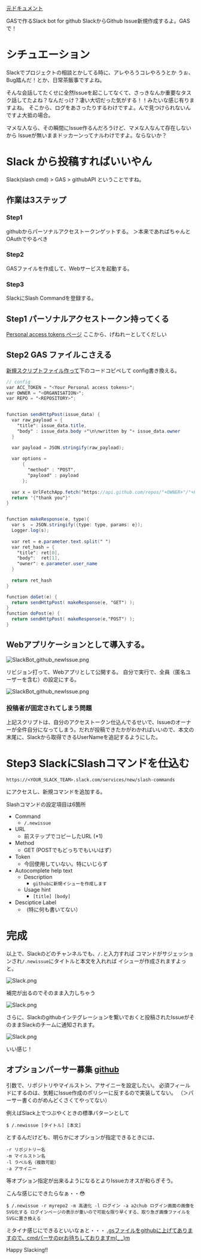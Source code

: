 [元ドキュメント](http://qiita.com/atusi/items/dd10bc926aad1c676d07 "")


GASで作るSlack bot for github
SlackからGithub Issue新規作成するよ。GASで！

# シチュエーション
Slackでプロジェクトの相談とかしてる時に、アレやろうコレやろうとか
うぉ、Bug踏んだ！とか、日常茶飯事ですよね。

そんな会話してたくせに全然Issueを起こしてなくて、さっきなんか重要なタスク話してたよね？なんだっけ？凄い大切だった気がする！！みたいな感じ有りますよね。
そこから、ログをあさったりするわけですよ。んで見つけられないんですよ大抵の場合。

マメな人なら、その瞬間にIssue作るんだろうけど、マメな人なんて存在しないから
Issueが無いままドッカーンってナルわけですよ。ならないか？

# Slack から投稿すればいいやん

Slack(slash cmd) > GAS > githubAPI ということですね。

## 作業は3ステップ

### Step1
githubからパーソナルアクセストークンゲットする。
＞本来であればちゃんとOAuthでやるべき

### Step2
GASファイルを作成して、Webサービスを起動する。

### Step3
SlackにSlash Commandを登録する。

## Step1 パーソナルアクセストークン持ってくる

[Personal access tokens ページ](https://github.com/settings/tokens "") 
ここから、げねれーとしてくだしい

## Step2 GAS ファイルこさえる
[新規スクリプトファイル作って](https://script.google.com "")下のコードコピペして
config書き換える。

```コード.gs
// config
var ACC_TOKEN = "<Your Personal access tokens>";
var OWNER = "<ORGANISATION>";
var REPO = "<REPOSITORY>";


function sendHttpPost(issue_data) {  
  var raw_payload = {
    "title": issue_data.title, 
    "body" : issue_data.body +"\n\nwritten by "+ issue_data.owner
  }

  var payload = JSON.stringify(raw_payload);
      
  var options =
      {
        "method" : "POST",
        "payload" : payload
      };
  
  var x = UrlFetchApp.fetch("https://api.github.com/repos/"+OWNER+"/"+REPO+"/issues?access_token="+ACC_TOKEN, options);
  return '{"thank you"}'
}


function makeResponse(e, type){
  var s  = JSON.stringify({type: type, params: e});
  Logger.log(s);
  
  var ret = e.parameter.text.split(" ")
  var ret_hash = {
    "title": ret[0],
    "body":  ret[1],
    "owner": e.parameter.user_name
  }
                  
  return ret_hash
}

function doGet(e) {
  return sendHttpPost( makeResponse(e, "GET") );
}
function doPost(e) {
  return sendHttpPost( makeResponse(e,"POST") );
}
```

## Webアプリケーションとして導入する。

![SlackBot_github_newIssue.png](https://qiita-image-store.s3.amazonaws.com/0/4036/6be208d7-1211-b8ef-63fc-ead459eca46f.png "SlackBot_github_newIssue.png")

リビジョン打って、Webアプリとして公開する。
自分で実行で、全員（匿名ユーザーを含む）の設定にする。

![SlackBot_github_newIssue.png](https://qiita-image-store.s3.amazonaws.com/0/4036/8e57aaa8-f4d5-8928-ded1-884fedafba14.png "SlackBot_github_newIssue.png")


### 投稿者が固定されてしまう問題
上記スクリプトは、自分のアクセストークン仕込んでるせいで、Issueのオーナーが全件自分になってしまう。だれが投稿できたかがわかればいいので、本文の末尾に、Slackから取得できるUserNameを追記するようにした。

# Step3 SlackにSlashコマンドを仕込む


```
https://<YOUR_SLACK_TEAM>.slack.com/services/new/slash-commands
```
にアクセスし、新規コマンドを追加する。

Slashコマンドの設定項目は6箇所

- Command
  - `/.newissue`
- URL
  - 前ステップでコピーしたURL (*1)
- Method
  - GET (POSTでもどっちでもいいはず）
- Token
  - 今回使用していない。特にいじらず
- Autocomplete help text
  - Description
     -  `githubに新規イシューを作成します`
  - Usage hint
     - `[title] [body]`
- Desciptice Label
  - ` `(特に何も書いてない）

# 完成
以上で、Slackのどのチャンネルでも、`/.`と入力すれば
コマンドがサジェッションされ`/.newissue`にタイトルと本文を入れれば
イシューが作成されますよっと。

![Slack.png](https://qiita-image-store.s3.amazonaws.com/0/4036/094bf215-7c7d-b824-c1fe-7e1e2ca6999c.png "Slack.png")

補完が出るのでそのまま入力しちゃう

![Slack.png](https://qiita-image-store.s3.amazonaws.com/0/4036/c4ebfae4-7642-7d47-9f53-7b1756e49b58.png "Slack.png")


さらに、Slackのgithubインテグレーションを繋いでおくと投稿されたIssueがそのままSlackのチームに通知されます。

![Slack.png](https://qiita-image-store.s3.amazonaws.com/0/4036/924a809f-ce1a-b55f-04ab-4ed1e9cd24f8.png "Slack.png")

いい感じ！

## オプションパーサー募集 [github](https://github.com/a2chub/slack2githubIssue "リポジトリ")
引数で、リポジトリやマイルストン、アサイニーを設定したい。
必須フィールドにするのは、気軽にIssue作成のポリシーに反するので実装してない。
（＞パーサー書くのがめんどくさくてやってない）

例えばSlack上でつぶやくときの標準パターンとして

```slack_input
$ /.newissue [タイトル] [本文]
```

とするんだけども、明らかにオプションが指定できるときには、

```option
-r リポジトリー名
-m マイルストン名
-l ラベル名（複数可能）
-a アサイニー
```
等オプション指定が出来るようになるとよりIssueカオスが和らぎそう。

こんな感じにできたらなぁ・・😳

```slack_input_full_option
$ /.newissue -r myrepo2 -m 高速化 -l ログイン -a a2chub ログイン画面の画像をSVG化する ログインページの表示が重いので可能な限り早くする、取り急ぎ画像ファイルをSVGに置き換える
```

ミタイナ感じにできるといいなぁと・・・
[.gsファイルをgithubに上げてありますので、cmdパーサのprお待ちしておりますm(_ _)m](https://github.com/a2chub/slack2githubIssue "")


Happy Slacking!!




